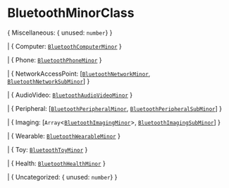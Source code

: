 # **BluetoothMinorClass**

{ Miscellaneous: { unused: `number`} }

| { Computer: [`BluetoothComputerMinor`](./BluetoothComputerMinor) }

| { Phone: [`BluetoothPhoneMinor`](./BluetoothPhoneMinor) }

| { NetworkAccessPoint: [[`BluetoothNetworkMinor`](./BluetoothNetworkMinor),
[`BluetoothNetworkSubMinor`](./BluetoothNetworkSubMinor)] }

| { AudioVideo: [`BluetoothAudioVideoMinor`](./BluetoothAudioVideoMinor) }

| { Peripheral: [[`BluetoothPeripheralMinor`](./BluetoothPeripheralMinor),
[`BluetoothPeripheralSubMinor`](./BluetoothPeripheralSubMinor)] }

| { Imaging: [`Array`<[`BluetoothImagingMinor`](./BluetoothImagingMinor)>,
[`BluetoothImagingSubMinor`](./BluetoothImagingSubMinor)] }

| { Wearable: [`BluetoothWearableMinor`](./BluetoothWearableMinor) }

| { Toy: [`BluetoothToyMinor`](./BluetoothToyMinor) }

| { Health: [`BluetoothHealthMinor`](./BluetoothHealthMinor) }

| { Uncategorized: { unused: `number`} }
